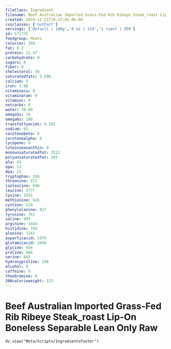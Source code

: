 ```yaml
---
fileClass: Ingredient
filename: Beef Australian Imported Grass-Fed Rib Ribeye Steak_roast Lip-On Boneless Separable Lean Only Raw
created: 2024-12-21T19:27:02-06:00
cssclasses: ['nutFact']
servings: ['Default | 100g','4 oz | 114','1 roast | 350']
id: 171735
foodgroup: Meats
calories: 160
fat: 8.2
protein: 21.47
carbohydrate: 0
sugars: 0
fiber: 0
cholesterol: 50
saturatedfats: 3.596
calcium: 5
iron: 1.88
vitaminaiu: 0
vitaminarae: 0
vitaminc: 0
netcarbs: 0
water: 70.09
omega3s: 74
omega6s: 180
transfattyacids: 0.292
sodium: 65
carotenebeta: 0
carotenealpha: 0
lycopene: 0
luteinzeaxanthin: 0
monounsaturatedfat: 3522
polyunsaturatedfat: 285
ala: 41
epa: 11
dpa: 22
tryptophan: 246
threonine: 972
isoleucine: 940
leucine: 1777
lysine: 1931
methionine: 626
cystine: 228
phenylalanine: 837
tyrosine: 761
valine: 993
arginine: 1444
histidine: 708
alanine: 1241
asparticacid: 1976
glutamicacid: 3496
glycine: 956
proline: 884
serine: 843
hydroxyproline: 108
alcohol: 0
caffeine: 0
theobromine: 0
200calorieweight: 125
---
```


# Beef Australian Imported Grass-Fed Rib Ribeye Steak_roast Lip-On Boneless Separable Lean Only Raw

```dataviewjs
dv.view("Meta/Scripts/IngredientsFooter")
```